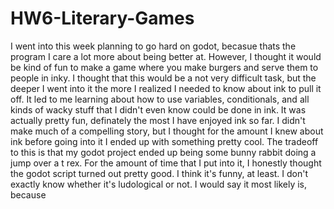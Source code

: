 # HW6-Literary-Games

  I went into this week planning to go hard on godot, becasue thats the program I care a lot more about being better at. However, I thought it would be kind of fun to make a 
game where you make burgers and serve them to people in inky. I thought that this would be a not very difficult task, but the deeper I went into it the more I realized I needed
to know about ink to pull it off. It led to me learning about how to use variables, conditionals, and all kinds of wacky stuff that I didn't even know could be done in ink. It 
was actually pretty fun, definately the most I have enjoyed ink so far. I didn't make much of a compelling story, but I thought for the amount I knew about ink before going 
into it I ended up with something pretty cool. 
  The tradeoff to this is that my godot project ended up being some bunny rabbit doing a jump over a t rex. For the amount of time that I put into it, I honestly thought the 
godot script turned out pretty good. I think it's funny, at least. I don't exactly know whether it's ludological or not. I would say it most likely is, because

